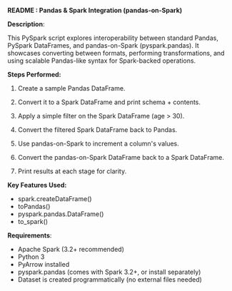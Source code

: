 **README : Pandas \& Spark Integration (pandas-on-Spark)**



**Description**:

This PySpark script explores interoperability between standard Pandas, PySpark DataFrames, and pandas-on-Spark (pyspark.pandas). It showcases converting between formats, performing transformations, and using scalable Pandas-like syntax for Spark-backed operations.



**Steps Performed:**



1. Create a sample Pandas DataFrame.
   
2. Convert it to a Spark DataFrame and print schema + contents.
   
3. Apply a simple filter on the Spark DataFrame (age > 30).
   
4. Convert the filtered Spark DataFrame back to Pandas.
   
5. Use pandas-on-Spark to increment a column's values.
   
6. Convert the pandas-on-Spark DataFrame back to a Spark DataFrame.
   
7. Print results at each stage for clarity.



**Key Features Used:**



* spark.createDataFrame()
* toPandas()
* pyspark.pandas.DataFrame()
* to\_spark()



**Requirements**:



* Apache Spark (3.2+ recommended)
* Python 3
* PyArrow installed
* pyspark.pandas (comes with Spark 3.2+, or install separately)
* Dataset is created programmatically (no external files needed)
